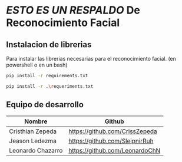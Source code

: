 # *ESTO ES UN RESPALDO* De Reconocimiento Facial

## Instalacion de librerias

Para instalar las librerias necesarias para el reconocimiento facial. (en powershell o en un bash)

```sh
pip install -r requirements.txt
```

```sh
pip install -r .\requeriments.txt
```
## Equipo de desarrollo 


| Nombre | Github |
| ------ | ------ |
| Cristhian Zepeda | https://github.com/CrissZepeda |
| Jeason Ledezma | https://github.com/SleipnirRuh |
| Leonardo Chazarro | https://github.com/LeonardoChN |
